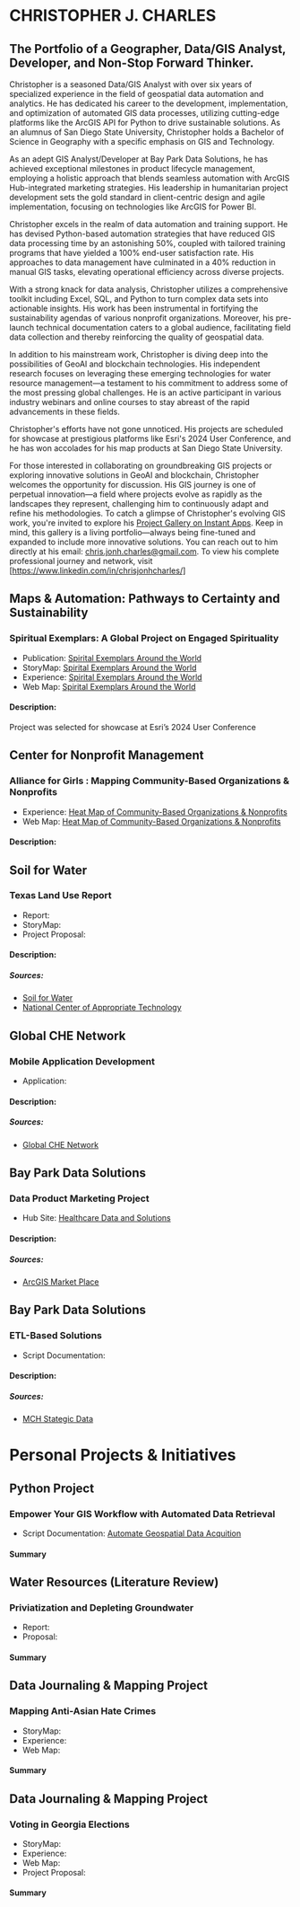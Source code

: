 # CHRISTOPHER J. CHARLES
## The Portfolio of a Geographer, Data/GIS Analyst, Developer, and Non-Stop Forward Thinker.

Christopher is a seasoned Data/GIS Analyst with over six years of specialized experience in the field of geospatial data automation and analytics. He has dedicated his career to the development, implementation, and optimization of automated GIS data processes, utilizing cutting-edge platforms like the ArcGIS API for Python to drive sustainable solutions. As an alumnus of San Diego State University, Christopher holds a Bachelor of Science in Geography with a specific emphasis on GIS and Technology.

As an adept GIS Analyst/Developer at Bay Park Data Solutions, he has achieved exceptional milestones in product lifecycle management, employing a holistic approach that blends seamless automation with ArcGIS Hub-integrated marketing strategies. His leadership in humanitarian project development sets the gold standard in client-centric design and agile implementation, focusing on technologies like ArcGIS for Power BI.

Christopher excels in the realm of data automation and training support. He has devised Python-based automation strategies that have reduced GIS data processing time by an astonishing 50%, coupled with tailored training programs that have yielded a 100% end-user satisfaction rate. His approaches to data management have culminated in a 40% reduction in manual GIS tasks, elevating operational efficiency across diverse projects.

With a strong knack for data analysis, Christopher utilizes a comprehensive toolkit including Excel, SQL, and Python to turn complex data sets into actionable insights. His work has been instrumental in fortifying the sustainability agendas of various nonprofit organizations. Moreover, his pre-launch technical documentation caters to a global audience, facilitating field data collection and thereby reinforcing the quality of geospatial data.

In addition to his mainstream work, Christopher is diving deep into the possibilities of GeoAI and blockchain technologies. His independent research focuses on leveraging these emerging technologies for water resource management—a testament to his commitment to address some of the most pressing global challenges. He is an active participant in various industry webinars and online courses to stay abreast of the rapid advancements in these fields.

Christopher's efforts have not gone unnoticed. His projects are scheduled for showcase at prestigious platforms like Esri's 2024 User Conference, and he has won accolades for his map products at San Diego State University.

For those interested in collaborating on groundbreaking GIS projects or exploring innovative solutions in GeoAI and blockchain, Christopher welcomes the opportunity for discussion. His GIS journey is one of perpetual innovation—a field where projects evolve as rapidly as the landscapes they represent, challenging him to continuously adapt and refine his methodologies. To catch a glimpse of Christopher's evolving GIS work, you're invited to explore his [Project Gallery on Instant Apps](https://arcg.is/1zvHm8). Keep in mind, this gallery is a living portfolio—always being fine-tuned and expanded to include more innovative solutions. You can reach out to him directly at his email: [chris.jonh.charles@gmail.com](mailto:chris.jonh.charles@gmail.com). To view his complete professional journey and network, visit [https://www.linkedin.com/in/chrisjonhcharles/]

## Maps & Automation: Pathways to Certainty and Sustainability 
### Spiritual Exemplars: A Global Project on Engaged Spirituality
- Publication: [Spirital Exemplars Around the World](https://crcc.usc.edu/spiritual-exemplars-around-the-world/)  
- StoryMap: [Spirital Exemplars Around the World](https://arcg.is/mTGfb)  
- Experience: [Spirital Exemplars Around the World](https://arcg.is/1f8mHP)  
- Web Map: [Spirital Exemplars Around the World](https://arcg.is/1mHuyf)  
#### Description:  
Project was selected for showcase at Esri’s 2024 User Conference

## Center for Nonprofit Management  
### Alliance for Girls : Mapping Community-Based Organizations & Nonprofits  
- Experience: [Heat Map of Community-Based Organizations & Nonprofits](https://arcg.is/1mrv1D)  
- Web Map: [Heat Map of Community-Based Organizations & Nonprofits](https://arcg.is/nXWiK)  
#### Description:  


## Soil for Water  
### Texas Land Use Report  

- Report:  
- StoryMap:  
- Project Proposal:  
#### Description:  

##### Sources:  
- [Soil for Water](https://soilforwater.org/)  
- [National Center of Appropriate Technology](https://www.ncat.org/)  

## Global CHE Network  
### Mobile Application Development  
- Application:  
#### Description:  

##### Sources:  
- [Global CHE Network](https://chenetwork.org/)  


## Bay Park Data Solutions  
### Data Product Marketing Project  
- Hub Site: [Healthcare Data and Solutions](https://arcg.is/W4v040)  
#### Description:  

##### Sources:  
- [ArcGIS Market Place](https://www.esri.com/en-us/arcgis-marketplace/products?q=bay+park&s=Newest)  


## Bay Park Data Solutions  
### ETL-Based Solutions  
- Script Documentation:  
#### Description:  

##### Sources:  
- [MCH Stategic Data](https://www.mchdata.com/)  




# Personal Projects & Initiatives  

## Python Project  
### Empower Your GIS Workflow with Automated Data Retrieval   
- Script Documentation: [Automate Geospatial Data Acquition](https://github.com/cartopher/automate-sangis-python.gAuit)  
#### Summary


## Water Resources (Literature Review)
### Priviatization and Depleting Groundwater  
- Report:  
- Proposal:  
#### Summary


## Data Journaling & Mapping Project
### Mapping Anti-Asian Hate Crimes  
- StoryMap:  
- Experience:  
- Web Map:  
#### Summary


## Data Journaling & Mapping Project  
### Voting in Georgia Elections  
- StoryMap:  
- Experience:  
- Web Map:  
- Project Proposal:  
#### Summary
